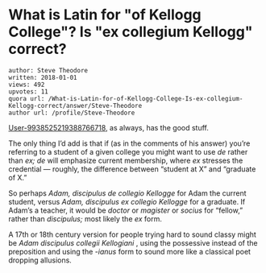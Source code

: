 # What is Latin for "of Kellogg College"? Is "ex collegium Kellogg" correct?

	author: Steve Theodore
	written: 2018-01-01
	views: 492
	upvotes: 11
	quora url: /What-is-Latin-for-of-Kellogg-College-Is-ex-collegium-Kellogg-correct/answer/Steve-Theodore
	author url: /profile/Steve-Theodore


[User-9938525219388766718](https://www.quora.com/profile/User-9938525219388766718), as always, has the good stuff.

The only thing I’d add is that if (as in the comments of his answer) you’re referring to a student of a given college you might want to use _de_ rather than _ex; de_ will emphasize current membership, where _ex_ stresses the credential — roughly, the difference between “student at X” and “graduate of X.”

So perhaps _Adam, discipulus de collegio Kellogge_ for Adam the current student, versus _Adam, discipulus ex collegio Kellogge_ for a graduate. If Adam’s a teacher, it would be _doctor_  or _magister_ or _socius_ for “fellow,” rather than _discipulus;_ most likely the _ex_ form.

A 17th or 18th century version for people trying hard to sound classy might be _Adam discipulus collegii Kellogiani_ , using the possessive instead of the preposition and using the _-ianus_  form to sound more like a classical poet dropping allusions.


